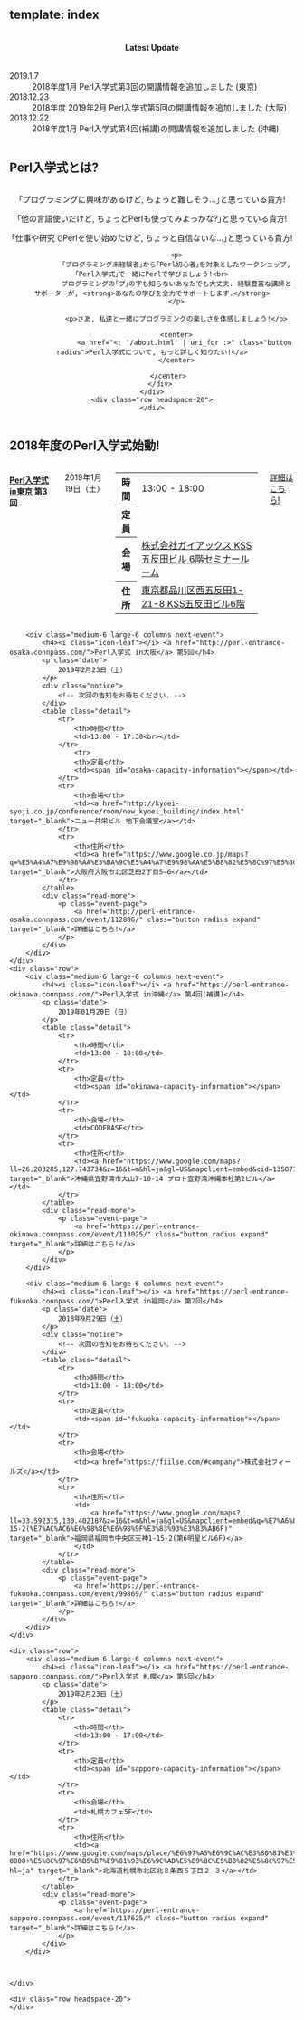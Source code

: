 template: index
---

<section id="homepage-update">
    <div class="row">
        <div class="title column">
            <center>
                <h4>Latest Update</h4>
            </center>
        </div>
        <div class="listed column">
            <dl class="article">
                <dt>2019.1.7</dt>
                <dd>2018年度1月 Perl入学式第3回の開講情報を追加しました (東京)</dd>
                <dt>2018.12.23</dt>
                <dd>2018年度 2019年2月 Perl入学式第5回の開講情報を追加しました (大阪)</dd>
                <dt>2018.12.22</dt>
                <dd>2018年度1月 Perl入学式第4回(補講)の開講情報を追加しました (沖縄)</dd>
            </dl>
        </div>
    </div>
</section>

<section id="homepage-event">
    <div class="row">
        <h2>Perl入学式とは? </h2>
        <div class="large-12 columns">
        </div>
    </div>
    <div class="row">
        <div class="large-12 columns">
            <center>
                <p>｢プログラミングに興味があるけど, ちょっと難しそう...｣と思っている貴方!</p>
                <p>｢他の言語使いだけど, ちょっとPerlも使ってみよっかな?｣と思っている貴方!</p>
                <p>｢仕事や研究でPerlを使い始めたけど, ちょっと自信ないな...｣と思っている貴方!</p>

                <p>
                ｢プログラミング未経験者｣から｢Perl初心者｣を対象としたワークショップ, ｢Perl入学式｣で一緒にPerlで学びましょう!<br>
                プログラミングの｢プ｣の字も知らないあなたでも大丈夫. 経験豊富な講師とサポーターが, <strong>あなたの学びを全力でサポートします.</strong>
                </p>

                <p>さあ, 私達と一緒にプログラミングの楽しさを体感しましょう!</p>

                <center>
                    <a href="<: '/about.html' | uri_for :>" class="button radius">Perl入学式について, もっと詳しく知りたい!</a>
                </center>

            </center>
        </div>
    </div>
    <div class="row headspace-20">
    </div>
</section>

<section id="homepage-event">
    <div class="row">
        <h2>2018年度のPerl入学式始動! </h2>
        <div class="large-12 columns">
        </div>
    </div>
    <div class="row">
        <div class="medium-6 large-6 columns next-event">
            <h4><i class="icon-leaf"></i> <a href="http://perl-entrance-tokyo.connpass.com/">Perl入学式 in東京</a> 第3回</h4>
            <p class="date">
                2019年1月19日（土）
            </p>
<!--            <div class="notice">
                次回の告知をお待ちください.
            </div>-->
            <table class="detail">
                <tr>
                    <th>時間</th>
                    <td>13:00 - 18:00</td>
                </tr>
                <tr>
                    <th>定員</th>
                    <td><span id="tokyo-capacity-information"></span></td>
                </tr>
                <tr>
                    <th>会場</th>
                    <td><a href="http://www.adish.co.jp/about/company_information" target="_blank">株式会社ガイアックス KSS五反田ビル 6階セミナールーム</a></td>
                </tr>
                <tr>
                    <th>住所</th>
                    <td><a href="https://www.google.co.jp/maps?q=%E6%9D%B1%E4%BA%AC%E9%83%BD%E5%93%81%E5%B7%9D%E5%8C%BA%E8%A5%BF%E4%BA%94%E5%8F%8D%E7%94%B01-21-8+KSS%E4%BA%94%E5%8F%8D%E7%94%B0%E3%83%93%E3%83%AB6%E9%9A%8E+%E3%82%BB%E3%83%9F%E3%83%8A%E3%83%BC%E3%83%AB%E3%83%BC%E3%83%A01&zoom=17" target="_blank">東京都品川区西五反田1-21-8 KSS五反田ビル6階</a></td>
                </tr>
            </table>
            <div class="read-more">
                <p class="event-page">
                    <a href="https://perl-entrance-tokyo.connpass.com/event/113953/" class="button radius expand" target="_blank">詳細はこちら!</a>
                </p>
            </div>
        </div>

        <div class="medium-6 large-6 columns next-event">
            <h4><i class="icon-leaf"></i> <a href="http://perl-entrance-osaka.connpass.com/">Perl入学式 in大阪</a> 第5回</h4>
            <p class="date">
                2019年2月23日（土）
            </p>
            <div class="notice">
                <!-- 次回の告知をお待ちください. -->
            </div>
            <table class="detail">
                <tr>
                    <th>時間</th>
                    <td>13:00 - 17:30<br></td>
                </tr>
                    <tr>
                    <th>定員</th>
                    <td><span id="osaka-capacity-information"></span></td>
                </tr>
                <tr>
                    <th>会場</th>
                    <td><a href="http://kyoei-syoji.co.jp/conference/room/new_kyoei_building/index.html" target="_blank">ニュー共栄ビル 地下会議室</a></td>
                </tr>
                <tr>
                    <th>住所</th>
                    <td><a href="https://www.google.co.jp/maps?q=%E5%A4%A7%E9%98%AA%E5%BA%9C%E5%A4%A7%E9%98%AA%E5%B8%82%E5%8C%97%E5%8C%BA%E8%8A%9D%E7%94%B02%E4%B8%81%E7%9B%AE5%E2%88%926" target="_blank">大阪府大阪市北区芝田2丁目5−6</a></td>
                </tr>
            </table>
            <div class="read-more">
                <p class="event-page">
                    <a href="http://perl-entrance-osaka.connpass.com/event/112886/" class="button radius expand" target="_blank">詳細はこちら!</a>
                </p>
            </div>
        </div>
    </div>
    <div class="row">
        <div class="medium-6 large-6 columns next-event">
            <h4><i class="icon-leaf"></i> <a href="https://perl-entrance-okinawa.connpass.com/">Perl入学式 in沖縄</a> 第4回(補講)</h4>
            <p class="date">
                2019年01月20日（日）
            </p>
            <table class="detail">
                <tr>
                    <th>時間</th>
                    <td>13:00 - 18:00</td>
                </tr>
                <tr>
                    <th>定員</th>
                    <td><span id="okinawa-capacity-information"></span></td>
                </tr>
                <tr>
                    <th>会場</th>
                    <td>CODEBASE</td>
                </tr>
                <tr>
                    <th>住所</th>
                    <td><a href="https://www.google.com/maps?ll=26.283285,127.743734&z=16&t=m&hl=ja&gl=US&mapclient=embed&cid=13587754968408063662" target="_blank">沖縄県宜野湾市大山7-10-14 プロト宜野湾沖縄本社第2ビル</a></td>
                </tr>
            </table>
            <div class="read-more">
                <p class="event-page">
                    <a href="https://perl-entrance-okinawa.connpass.com/event/113025/" class="button radius expand" target="_blank">詳細はこちら!</a>
                </p>
            </div>
        </div>

        <div class="medium-6 large-6 columns next-event">
            <h4><i class="icon-leaf"></i> <a href="https://perl-entrance-fukuoka.connpass.com/">Perl入学式 in福岡</a> 第2回</h4>
            <p class="date">
                2018年9月29日（土）
            </p>
            <div class="notice">
                <!-- 次回の告知をお待ちください. -->
            </div>
            <table class="detail">
                <tr>
                    <th>時間</th>
                    <td>13:00 - 18:00</td>
                </tr>
                <tr>
                    <th>定員</th>
                    <td><span id="fukuoka-capacity-information"></span></td>
                </tr>
                <tr>
                    <th>会場</th>
                    <td><a href="https://fiilse.com/#company">株式会社フィールズ</a></td>
                </tr>
                <tr>
                    <th>住所</th>
                    <td>
                        <a href="https://www.google.com/maps?ll=33.592315,130.402187&z=16&t=m&hl=ja&gl=US&mapclient=embed&q=%E7%A6%8F%E5%B2%A1%E7%9C%8C%E7%A6%8F%E5%B2%A1%E5%B8%82%E4%B8%AD%E5%A4%AE%E5%8C%BA%E5%A4%A9%E7%A5%9E1-15-2(%E7%AC%AC6%E6%98%8E%E6%98%9F%E3%83%93%E3%83%AB6F)" target="_blank">福岡県福岡市中央区天神1-15-2(第6明星ビル6F)</a>
                    </td>
                </tr>
            </table>
            <div class="read-more">
                <p class="event-page">
                    <a href="https://perl-entrance-fukuoka.connpass.com/event/99869/" class="button radius expand" target="_blank">詳細はこちら!</a>
                </p>
            </div>
        </div>
    </div>

    <div class="row">
        <div class="medium-6 large-6 columns next-event">
            <h4><i class="icon-leaf"></i> <a href="https://perl-entrance-sapporo.connpass.com/">Perl入学式 札幌</a> 第5回</h4>
            <p class="date">
                2019年2月23日（土）
            </p>
            <table class="detail">
                <tr>
                    <th>時間</th>
                    <td>13:00 - 17:00</td>
                </tr>
                <tr>
                    <th>定員</th>
                    <td><span id="sapporo-capacity-information"></span></td>
                </tr>
                <tr>
                    <th>会場</th>
                    <td>札幌カフェ5F</td>
                </tr>
                <tr>
                    <th>住所</th>
                    <td><a href="https://www.google.com/maps/place/%E6%97%A5%E6%9C%AC%E3%80%81%E3%80%92060-0808+%E5%8C%97%E6%B5%B7%E9%81%93%E6%9C%AD%E5%B9%8C%E5%B8%82%E5%8C%97%E5%8C%BA%E5%8C%97%EF%BC%98%E6%9D%A1%E8%A5%BF%EF%BC%95%E4%B8%81%E7%9B%AE%EF%BC%92%E2%88%92%EF%BC%93/@43.070375,141.347715,16z/data=!4m5!3m4!1s0x5f0b290bab931abd:0x4b482f7e70bcb520!8m2!3d43.0703752!4d141.3477153?hl=ja" target="_blank">北海道札幌市北区北８条西５丁目２-３</a></td>
                </tr>
            </table>
            <div class="read-more">
                <p class="event-page">
                    <a href="https://perl-entrance-sapporo.connpass.com/event/117625/" class="button radius expand" target="_blank">詳細はこちら!</a>
                </p>
            </div>
        </div>



    </div>

    <div class="row headspace-20">
    </div>
</section>

<script src="http://code.jquery.com/jquery.js"></script>
<script type="text/javascript">
  var PerlEntrance = {
    "zusaar_event_id": {
    },
    "atndbeta_event_id": {
    },
    // 自動で生成されます！ line: 221
    "connpass_event_id": {
    },
    "doorkeeper_event_id": {
    },
    "zusaar_api_endpoint_url": "http://www.zusaar.com/api/event/",
    "atndbeta_api_endpoint_url": "http://api.atnd.org/events/",
    "connpass_api_endpoint_url": "https://connpass.com/api/v1/event/",
    "doorkeeper_api_endpoint_url": "http://api.doorkeeper.jp/events/"
  };
  function keys(hash) {
    var keys = [];
    for ( var key in hash ) keys.push(key);
    return keys;
  }

  // Zusaar
  $(document).ready(function(){
    var endpoint_url = PerlEntrance.zusaar_api_endpoint_url;
    $.each(keys(PerlEntrance.zusaar_event_id), function(index, region){
      var $info_container = $("#"+region+"-capacity-information"),
          get_url = endpoint_url+"?event_id="+PerlEntrance.zusaar_event_id[region]+"&format=jsonp";
      if ( !$info_container[0] ) return;
      $.ajax({
        url: get_url,
        type: "GET",
        dataType: "jsonp",
        success: function(json) {
          var event = json.event[0],
              waiting  = event["waiting"],  // 補欠者
              accepted = event["accepted"], // 参加者
              limit    = event["limit"];    // 定員
          if ( typeof waiting !== "undefined" && typeof accepted !== "undefined" && typeof limit !== "undefined" ) {
            $info_container.html(limit+"人 (現在"+accepted+"名参加, "+waiting+"名補欠)");
          } else {
            $info_container.html("(データ取得ができませんでした)");
          }
        }
      });
    });
  });

  // ATND beta
  $(document).ready(function(){
    var endpoint_url = PerlEntrance.atndbeta_api_endpoint_url;
    $.each(keys(PerlEntrance.atndbeta_event_id), function(index, region){
      var $info_container = $("#"+region+"-capacity-information"),
          get_url = endpoint_url+"?event_id="+PerlEntrance.atndbeta_event_id[region]+"&format=jsonp";
      if ( !$info_container[0] ) return;
      $.ajax({
        url: get_url,
        type: "GET",
        dataType: "jsonp",
        success: function(json) {
          var event = json.events[0].event,
              waiting  = event["waiting"],  // 補欠者
              accepted = event["accepted"], // 参加者
              limit    = event["limit"];    // 定員
          if ( typeof waiting !== "undefined" && typeof accepted !== "undefined" && typeof limit !== "undefined" ) {
            $info_container.html(limit+"人 (現在"+accepted+"名参加, "+waiting+"名補欠)");
          } else {
            $info_container.html("(データ取得ができませんでした)");
          }
        }
      });
    });
  });

  // Connpass
  $(document).ready(function(){
    var endpoint_url = PerlEntrance.connpass_api_endpoint_url;
    $(".row .event-page a").each(function(i, v) {
        var matches = $(v).attr("href").match(/perl-entrance-([a-z]+?)\.connpass\.com\/event\/([0-9]+)\/?$/)
        if (matches)
            PerlEntrance["connpass_event_id"][matches[1]] = matches[2]
    })
    $.each(keys(PerlEntrance.connpass_event_id), function(index, region){
      var $info_container = $("#"+region+"-capacity-information"),
          get_url = endpoint_url+"?event_id="+PerlEntrance.connpass_event_id[region]+"&format=json";
      if ( !$info_container[0] ) return;
      $.ajax({
        url: get_url,
        type: "GET",
        dataType: "jsonp",
        success: function(json) {
          var event = json.events[0],
              waiting  = event["waiting"],  // 補欠者
              accepted = event["accepted"], // 参加者
              limit    = event["limit"];    // 定員
          if ( typeof waiting !== "undefined" && typeof accepted !== "undefined" && typeof limit !== "undefined" ) {
            $info_container.html(limit+"人 (現在"+accepted+"名参加, "+waiting+"名補欠)");
          } else {
            $info_container.html("(データ取得ができませんでした)");
          }
        }
      });
    });
  });

  // Doorkeeper
  $(document).ready(function(){
    var endpoint_url = PerlEntrance.doorkeeper_api_endpoint_url;
    $.each(keys(PerlEntrance.doorkeeper_event_id), function(index, region){
      var $info_container = $("#"+region+"-capacity-information"),
          get_url = endpoint_url+PerlEntrance.doorkeeper_event_id[region];
      if ( !$info_container[0] ) return;
      $.ajax({
        url: get_url,
        type: "GET",
        dataType: "jsonp",
        success: function(json) {
          var event = json.event,
              waiting  = event["waitlisted"],   // 補欠者
              accepted = event["participants"], // 参加者
              limit    = event["ticket_limit"]; // 定員
          if ( typeof waiting !== "undefined" && typeof accepted !== "undefined" && typeof limit !== "undefined" ) {
            $info_container.html(limit+"人 (現在"+accepted+"名参加, "+waiting+"名補欠)");
          } else {
            $info_container.html("(データ取得ができませんでした)");
          }
        }
      });
    });
  });

</script>
